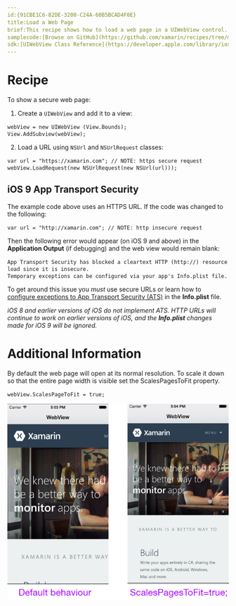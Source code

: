 ```yaml
---
id:{91CBE1C6-82DE-3200-C24A-60B5BCAD4F0E}
title:Load a Web Page
brief:This recipe shows how to load a web page in a UIWebView control.
samplecode:[Browse on GitHub](https://github.com/xamarin/recipes/tree/master/ios/content_controls/web_view/load_a_web_page)
sdk:[UIWebView Class Reference](https://developer.apple.com/library/ios/#documentation/UIKit/Reference/UIWebView_Class/Reference/Reference.html)
---
```



# Recipe

To show a secure web page:

<ol><li>Create a <code>UIWebView</code> and add it to a view:</li></ol>

```
webView = new UIWebView (View.Bounds);
View.AddSubview(webView);
```

<ol start="2">
  <li>Load a URL using <code>NSUrl</code> and <code>NSUrlRequest</code> classes:</li>
</ol>


```
var url = "https://xamarin.com"; // NOTE: https secure request
webView.LoadRequest(new NSUrlRequest(new NSUrl(url)));
```


## iOS 9 App Transport Security

The example code above uses an HTTPS URL. If the code was changed to the following:

```
var url = "http://xamarin.com"; // NOTE: http insecure request
```

Then the following error would appear (on iOS 9 and above) in the
**Application Output** (if debugging) and the web view would remain blank:

```
App Transport Security has blocked a cleartext HTTP (http://) resource load since it is insecure.
Temporary exceptions can be configured via your app's Info.plist file.
```

To get around this issue you *must* use secure URLs or learn how to
[configure exceptions to App Transport Security (ATS)](http://developer.xamarin.com/guides/ios/platform_features/introduction_to_ios9/ats/)
in the **Info.plist** file.

*iOS 8 and earlier versions of iOS do not implement ATS. HTTP URLs will continue
to work on earlier versions of iOS, and the **Info.plist** changes made for
iOS 9 will be ignored.*

# Additional Information

By default the web page will open at its normal resolution. To scale it down
so that the entire page width is visible set the ScalesPagesToFit property.

```
webView.ScalesPageToFit = true;
```

 [ ![](Images/WebView_1.png)](Images/WebView_1.png)